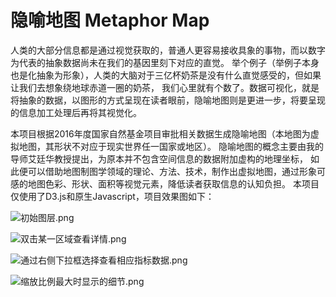 # 隐喻地图 Metaphor Map
人类的大部分信息都是通过视觉获取的，普通人更容易接收具象的事物，而以数字为代表的抽象数据尚未在我们的基因里刻下对应的直觉。
举个例子（举例子本身也是化抽象为形象），人类的大脑对于三亿杯奶茶是没有什么直觉感受的，但如果让我们去想象绕地球赤道一圈的奶茶，
我们心里就有个数了。数据可视化，就是将抽象的数据，以图形的方式呈现在读者眼前，隐喻地图则是更进一步，将要呈现的信息加工处理后再将其视觉化。

本项目根据2016年度国家自然基金项目审批相关数据生成隐喻地图（本地图为虚拟地图，其形状不对应于现实世界任一国家或地区）。
隐喻地图的概念主要由我的导师艾廷华教授提出，为原本并不包含空间信息的数据附加虚构的地理坐标，
如此便可以借助地图制图学领域的理论、方法、技术，制作出虚拟地图，通过形象可感的地图色彩、形状、面积等视觉元素，降低读者获取信息的认知负担。
本项目仅使用了D3.js和原生Javascript，项目效果图如下：

![初始图层.png](https://upload-images.jianshu.io/upload_images/16121135-f8e7e8da8dccedd8.png?imageMogr2/auto-orient/strip%7CimageView2/2/w/1240)

![双击某一区域查看详情.png](https://upload-images.jianshu.io/upload_images/16121135-c110ffb27e72400b.png?imageMogr2/auto-orient/strip%7CimageView2/2/w/1240)

![通过右侧下拉框选择查看相应指标数据.png](https://upload-images.jianshu.io/upload_images/16121135-c0fd97b4b7376600.png?imageMogr2/auto-orient/strip%7CimageView2/2/w/1240)

![缩放比例最大时显示的细节.png](https://upload-images.jianshu.io/upload_images/16121135-515b1b2b624fa4ee.png?imageMogr2/auto-orient/strip%7CimageView2/2/w/1240)
